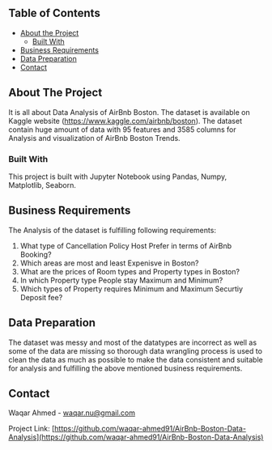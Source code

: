<!-- TABLE OF CONTENTS -->
## Table of Contents

* [About the Project](#about-the-project)
  * [Built With](#built-with)
* [Business Requirements](#business-requirements)
* [Data Preparation](#data-preparation)
* [Contact](#contact)


<!-- ABOUT THE PROJECT -->
## About The Project
It is all about Data Analysis of AirBnb Boston. The dataset is available on Kaggle website (https://www.kaggle.com/airbnb/boston). The dataset contain huge amount of data with 95 features and 3585 columns for Analysis and visualization of AirBnb Boston Trends.

### Built With
This project is built with Jupyter Notebook using Pandas, Numpy, Matplotlib, Seaborn.

## Business Requirements
The Analysis of the dataset is fulfilling following requirements:
1. What type of Cancellation Policy Host Prefer in terms of AirBnb Booking?
2. Which areas are most and least Expenisve in Boston?
3. What are the prices of Room types and Property types in Boston?
4. In which Property type People stay Maximum and Minimum?
5. Which types of Property requires Minimum and Maximum Securtiy Deposit fee?

## Data Preparation
The dataset was messy and most of the datatypes are incorrect as well as some of the data are missing so thorough data wrangling process is used to clean the data as much as possible to make the data consistent and suitable for analysis and fulfilling the above mentioned business requirements.

<!-- CONTACT -->
## Contact

Waqar Ahmed - waqar.nu@gmail.com

Project Link: [https://github.com/waqar-ahmed91/AirBnb-Boston-Data-Analysis](https://github.com/waqar-ahmed91/AirBnb-Boston-Data-Analysis)
